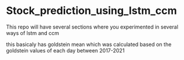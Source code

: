 # Stock_prediction_using_lstm_ccm

This repo will have several sections where you experimented in several ways of lstm and ccm 

this basicaly has goldstein mean which was calculated based on the goldstein values of each day between 2017-2021
